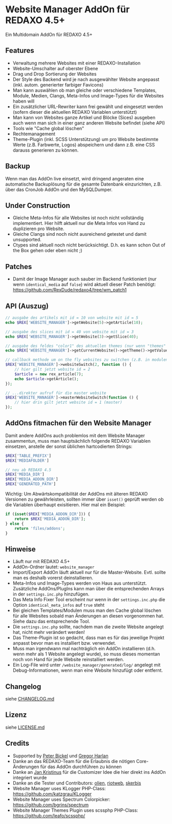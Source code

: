 Website Manager AddOn für REDAXO 4.5+
=====================================

Ein Multidomain AddOn für REDAXO 4.5+

Features
--------

* Verwaltung mehrere Websites mit einer REDAXO-Installation
* Website-Umschalter auf oberster Ebene
* Drag und Drop Sortierung der Websites
* Der Style des Backend wird je nach ausgewählter Website angepasst (inkl. autom. generierter farbiger Favicons)
* Man kann auswählen ob man gleiche oder verschiedene Templates, Module, Medien, Clangs, Meta-Infos und Image-Types für die Websites haben will
* Ein zusätzlicher URL-Rewriter kann frei gewählt und eingesetzt werden (sofern dieser die aktuellen REDAXO Variablen unterstützt)
* Man kann von Websites ganze Artikel und Blöcke (Sices) ausgeben auch wenn man sich in einer ganz anderen Website befindet (siehe API)
* Tools wie "Cache global löschen"
* Rechtemanagement
* Theme-Plugin (inkl. SCSS Unterstützung) um pro Website bestimmte Werte (z.B. Farbwerte, Logos) abspeichern und dann z.B. eine CSS darauss generieren zu können.

Backup
------

Wenn man das AddOn live einsetzt, wird dringend angeraten eine automatische Backuplösung für die gesamte Datenbank einzurichten, z.B. über das CronJob AddOn und den MySQLDumper.

Under Construction
------------------

* Gleiche Meta-Infos für alle Websites ist noch nicht vollständig implementiert. Hier hilft aktuell nur die Meta Infos von Hand zu duplizieren pro Website.
* Gleiche Clangs sind noch nicht ausreichend getestet und damit unsupported.
* Ctypes sind aktuell noch nicht berücksichtigt. D.h. es kann schon Out of the Box gehen oder eben nicht ;)

Patches
-------

* Damit der Image Manager auch sauber im Backend funktioniert (nur wenn `identical_media` auf `false`) wird aktuell dieser Patch benötigt: https://github.com/RexDude/redaxo4/tree/wm_patch1

API (Auszug)
------------

```php
// ausgabe des artikels mit id = 10 von website mit id = 5 
echo $REX['WEBSITE_MANAGER']->getWebsite(5)->getArticle(10);

// ausgabe des slices mit id = 40 von website mit id = 3
echo $REX['WEBSITE_MANAGER']->getWebsite(3)->getSlice(40);

// ausgabe des feldes "color1" des aktuellen themes (nur wenn "themes" plugin installiert)
echo $REX['WEBSITE_MANAGER']->getCurrentWebsite()->getTheme()->getValue('color1');

// callback methode um on the fly websites zu switchen (z.B. in modulen einsetzbar)
$REX['WEBSITE_MANAGER']->websiteSwitch(2, function () {
	// hier gilt jetzt website id = 2
	$article = new rex_article(7);
	echo $article->getArticle();
});

// ...direkter aufruf für die master website
$REX['WEBSITE_MANAGER']->masterWebsiteSwitch(function () {
	// hier drin gilt jetzt website id = 1 (master)
});
```

AddOns fitmachen für den Website Manager
----------------------------------------

Damit andere AddOns auch problemlos mit dem Website Manager zusammentun, muss man hauptsächlich folgende REDAXO Variablen einsetzen, anstelle der sonst üblichen hartcodierten Strings:

```php
$REX['TABLE_PREFIX']
$REX['MEDIAFOLDER']

// neu ab REDAXO 4.5
$REX['MEDIA_DIR']
$REX['MEDIA_ADDON_DIR']
$REX['GENERATED_PATH']
```

Wichtig: Um Abwärtskompatibilität der AddOns mit älteren REDAXO Versionen zu gewährleisten, sollten immer über `isset()` geprüft werden ob die Variablen überhaupt exisitieren. Hier mal ein Beispiel: 

```php
if (isset($REX['MEDIA_ADDON_DIR'])) {
	return $REX['MEDIA_ADDON_DIR'];
} else {
	return 'files/addons';
}
```

Hinweise
--------

* Läuft nur mit REDAXO 4.5+
* AddOn-Ordner lautet: `website_manager`
* Import/Export AddOn läuft aktuell nur für die Master-Website. Evtl. sollte man es deshalb vorerst deinstallieren.
* Meta-Infos und Image-Types werden von Haus aus unterstützt. Zusätzliche AddOns/PlugIns kann man über die entsprechenden Arrays in der `settings.inc.php` hinzufügen.
* Das Meta Info Fixer Tool erscheint nur wenn in der `settings.inc.php` die Option `identical_meta_infos` auf `true` steht
* Bei gleichen Templates/Modulen muss man den Cache global löschen für alle Websites sobald man Änderungen an diesen vorgenommen hat. Siehe dazu das entsprechende Tool.
* Die `settings.inc.php` sollte, nachdem man die zweite Website angelegt hat, nicht mehr verändert werden!
* Das Theme-Plugin ist so gedacht, dass man es für das jeweilige Projekt anpasst bevor man es installiert bzw. verwendet.
* Muss man irgendwann mal nachträglich ein AddOn installieren (d.h. wenn mehr als 1 Website angelegt wurde), so muss dieses momentan noch von Hand für jede Website reinstalliert werden. 
* Ein Log-File wird unter `/website_manager/generated/log/` angelegt mit Debug-Informationen, wenn man eine Website hinzufügt oder entfernt.

Changelog
---------

siehe [CHANGELOG.md](CHANGELOG.md)

Lizenz
------

siehe [LICENSE.md](LICENSE.md)

Credits
-------

* Supported by [Peter Bickel](https://github.com/polarpixel) und [Gregor Harlan](https://github.com/gharlan)
* Danke an das REDAXO-Team für die Erlaubnis die nötigen Core-Änderungen für das AddOn durchführen zu können
* Danke an [Jan Kristinus](https://github.com/dergel) für die Customizer Idee die hier direkt ins AddOn integriert wurde
* Danke an die Tester und Contributors: [olien](https://github.com/olien), [riotweb](https://github.com/riotweb), [skerbis](https://github.com/skerbis)
* Website Manager uses KLogger PHP-Class: https://github.com/katzgrau/KLogger
* Website Manager uses Spectrum Colorpicker: https://github.com/bgrins/spectrum
* Website Manager Themes Plugin uses scssphp PHP-Class: https://github.com/leafo/scssphp/
